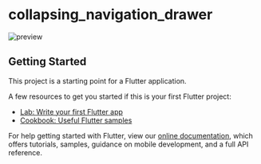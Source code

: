 # collapsing_navigation_drawer

![preview](https://res.cloudinary.com/hostelix/image/upload/c_thumb,w_200,g_face/v1550864917/Screenshot_1550864498_jcxgwc.png)


## Getting Started

This project is a starting point for a Flutter application.

A few resources to get you started if this is your first Flutter project:

- [Lab: Write your first Flutter app](https://flutter.io/docs/get-started/codelab)
- [Cookbook: Useful Flutter samples](https://flutter.io/docs/cookbook)

For help getting started with Flutter, view our 
[online documentation](https://flutter.io/docs), which offers tutorials, 
samples, guidance on mobile development, and a full API reference.
